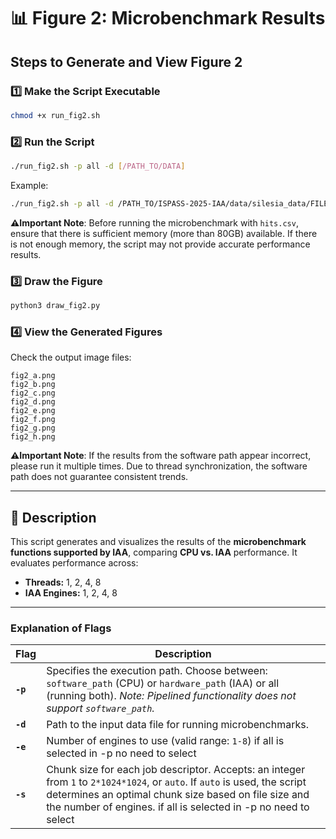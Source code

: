 # 📊 Figure 2: Microbenchmark Results

## Steps to Generate and View Figure 2

### 1️⃣ Make the Script Executable
```bash
chmod +x run_fig2.sh
```

### 2️⃣ Run the Script
```bash
./run_fig2.sh -p all -d [/PATH_TO/DATA]
```
Example:
```bash
./run_fig2.sh -p all -d /PATH_TO/ISPASS-2025-IAA/data/silesia_data/FILE_NAME
```
**⚠️Important Note**: Before running the microbenchmark with `hits.csv`, ensure that there is sufficient memory (more than 80GB) available. If there is not enough memory, the script may not provide accurate performance results.

### 3️⃣ Draw the Figure
```bash
python3 draw_fig2.py
```

### 4️⃣ View the Generated Figures
Check the output image files:
```
fig2_a.png
fig2_b.png
fig2_c.png
fig2_d.png
fig2_e.png
fig2_f.png
fig2_g.png
fig2_h.png
```
**⚠️Important Note**: If the results from the software path appear incorrect, please run it multiple times. Due to thread synchronization, the software path does not guarantee consistent trends.

---

## 📌 Description
This script generates and visualizes the results of the **microbenchmark functions supported by IAA**, comparing **CPU vs. IAA** performance. It evaluates performance across:
- **Threads:** 1, 2, 4, 8
- **IAA Engines:** 1, 2, 4, 8

---

### **Explanation of Flags**
| Flag | Description |
|------|------------|
| **`-p`** | Specifies the execution path. Choose between: `software_path` (CPU) or `hardware_path` (IAA) or all (running both). *Note: Pipelined functionality does not support `software_path`.* |
| **`-d`** | Path to the input data file for running microbenchmarks. |
| **`-e`** | Number of engines to use (valid range: `1-8`) if all is selected in -p no need to select |
| **`-s`** | Chunk size for each job descriptor. Accepts: an integer from `1` to `2*1024*1024`, or `auto`. If `auto` is used, the script determines an optimal chunk size based on file size and the number of engines. if all is selected in -p no need to select |
